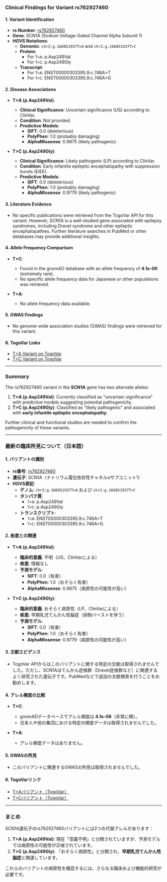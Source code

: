 ### Clinical Findings for Variant rs762927460

#### 1. **Variant Identification**
- **rs Number**: [rs762927460](https://identifiers.org/dbsnp/rs762927460)
- **Gene**: SCN1A (Sodium Voltage-Gated Channel Alpha Subunit 1)
- **HGVS Notations**:
  - **Genomic**: `chr2:g.166051937T>A` and `chr2:g.166051937T>C`
  - **Protein**:
    - For `T>A`: p.Asp249Val
    - For `T>C`: p.Asp249Gly
  - **Transcript**:
    - For `T>A`: ENST00000303395.9:c.746A>T
    - For `T>C`: ENST00000303395.9:c.746A>G

#### 2. **Disease Associations**
- **T>A (p.Asp249Val)**:
  - **Clinical Significance**: Uncertain significance (US) according to ClinVar.
  - **Condition**: Not provided.
  - **Predictive Models**:
    - **SIFT**: 0.0 (deleterious)
    - **PolyPhen**: 1.0 (probably damaging)
    - **AlphaMissense**: 0.9875 (likely pathogenic)

- **T>C (p.Asp249Gly)**:
  - **Clinical Significance**: Likely pathogenic (LP) according to ClinVar.
  - **Condition**: Early infantile epileptic encephalopathy with suppression bursts (EIEE).
  - **Predictive Models**:
    - **SIFT**: 0.0 (deleterious)
    - **PolyPhen**: 1.0 (probably damaging)
    - **AlphaMissense**: 0.9779 (likely pathogenic)

#### 3. **Literature Evidence**
- No specific publications were retrieved from the TogoVar API for this variant. However, SCN1A is a well-studied gene associated with epilepsy syndromes, including Dravet syndrome and other epileptic encephalopathies. Further literature searches in PubMed or other databases may provide additional insights.

#### 4. **Allele Frequency Comparison**
- **T>C**:
  - Found in the gnomAD database with an allele frequency of **4.1e-06** (extremely rare).
  - No specific allele frequency data for Japanese or other populations was retrieved.

- **T>A**:
  - No allele frequency data available.

#### 5. **GWAS Findings**
- No genome-wide association studies (GWAS) findings were retrieved for this variant.

#### 6. **TogoVar Links**
- [T>A Variant on TogoVar](https://togovar.org/variant/2-166051937-T-A)
- [T>C Variant on TogoVar](https://togovar.org/variant/2-166051937-T-C)

---

### Summary
The rs762927460 variant in the **SCN1A** gene has two alternate alleles:
1. **T>A (p.Asp249Val)**: Currently classified as "uncertain significance" with predictive models suggesting potential pathogenicity.
2. **T>C (p.Asp249Gly)**: Classified as "likely pathogenic" and associated with **early infantile epileptic encephalopathy**.

Further clinical and functional studies are needed to confirm the pathogenicity of these variants.

---

### 最新の臨床所見について（日本語）

#### 1. **バリアントの識別**
- **rs番号**: [rs762927460](https://identifiers.org/dbsnp/rs762927460)
- **遺伝子**: SCN1A（ナトリウム電位依存性チャネルαサブユニット1）
- **HGVS表記**:
  - **ゲノム**: `chr2:g.166051937T>A` および `chr2:g.166051937T>C`
  - **タンパク質**:
    - `T>A`: p.Asp249Val
    - `T>C`: p.Asp249Gly
  - **トランスクリプト**:
    - `T>A`: ENST00000303395.9:c.746A>T
    - `T>C`: ENST00000303395.9:c.746A>G

#### 2. **疾患との関連**
- **T>A (p.Asp249Val)**:
  - **臨床的意義**: 不明（US、ClinVarによる）
  - **疾患**: 情報なし
  - **予測モデル**:
    - **SIFT**: 0.0（有害）
    - **PolyPhen**: 1.0（おそらく有害）
    - **AlphaMissense**: 0.9875（病原性の可能性が高い）

- **T>C (p.Asp249Gly)**:
  - **臨床的意義**: おそらく病原性（LP、ClinVarによる）
  - **疾患**: 早期乳児てんかん性脳症（抑制バーストを伴う）
  - **予測モデル**:
    - **SIFT**: 0.0（有害）
    - **PolyPhen**: 1.0（おそらく有害）
    - **AlphaMissense**: 0.9779（病原性の可能性が高い）

#### 3. **文献エビデンス**
- TogoVar APIからはこのバリアントに関する特定の文献は取得されませんでした。ただし、SCN1Aはてんかん症候群（Dravet症候群など）に関連するよく研究された遺伝子です。PubMedなどで追加の文献検索を行うことをお勧めします。

#### 4. **アレル頻度の比較**
- **T>C**:
  - gnomADデータベースでアレル頻度は **4.1e-06**（非常に稀）。
  - 日本人や他の集団における特定の頻度データは取得されませんでした。

- **T>A**:
  - アレル頻度データはありません。

#### 5. **GWASの所見**
- このバリアントに関連するGWASの所見は取得されませんでした。

#### 6. **TogoVarリンク**
- [T>Aバリアント（TogoVar）](https://togovar.org/variant/2-166051937-T-A)
- [T>Cバリアント（TogoVar）](https://togovar.org/variant/2-166051937-T-C)

---

### まとめ
SCN1A遺伝子のrs762927460バリアントには2つの代替アレルがあります：
1. **T>A (p.Asp249Val)**: 現在「意義不明」と分類されていますが、予測モデルでは病原性の可能性が示唆されています。
2. **T>C (p.Asp249Gly)**: 「おそらく病原性」と分類され、**早期乳児てんかん性脳症**と関連しています。

これらのバリアントの病原性を確認するには、さらなる臨床および機能的研究が必要です。